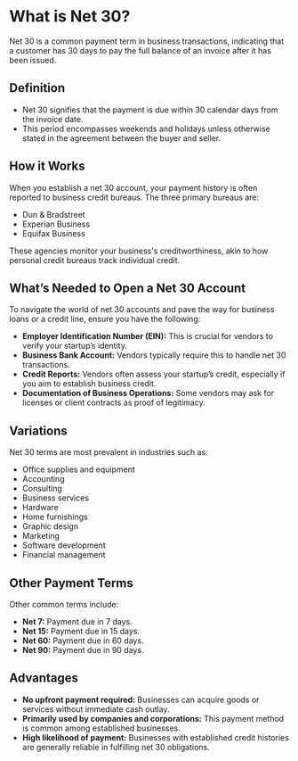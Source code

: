 # What is Net 30?

Net 30 is a common payment term in business transactions, indicating that a customer has 30 days to pay the full balance of an invoice after it has been issued.

## Definition

- Net 30 signifies that the payment is due within 30 calendar days from the invoice date.
- This period encompasses weekends and holidays unless otherwise stated in the agreement between the buyer and seller.

## How it Works

When you establish a net 30 account, your payment history is often reported to business credit bureaus. The three primary bureaus are:

- Dun & Bradstreet
- Experian Business
- Equifax Business

These agencies monitor your business's creditworthiness, akin to how personal credit bureaus track individual credit.

## What’s Needed to Open a Net 30 Account

To navigate the world of net 30 accounts and pave the way for business loans or a credit line, ensure you have the following:

- **Employer Identification Number (EIN):** This is crucial for vendors to verify your startup’s identity.
- **Business Bank Account:** Vendors typically require this to handle net 30 transactions.
- **Credit Reports:** Vendors often assess your startup’s credit, especially if you aim to establish business credit.
- **Documentation of Business Operations:** Some vendors may ask for licenses or client contracts as proof of legitimacy.

## Variations

Net 30 terms are most prevalent in industries such as:

- Office supplies and equipment
- Accounting
- Consulting
- Business services
- Hardware
- Home furnishings
- Graphic design
- Marketing
- Software development
- Financial management

## Other Payment Terms

Other common terms include:

- **Net 7:** Payment due in 7 days.
- **Net 15:** Payment due in 15 days.
- **Net 60:** Payment due in 60 days.
- **Net 90:** Payment due in 90 days.

## Advantages

- **No upfront payment required:** Businesses can acquire goods or services without immediate cash outlay.
- **Primarily used by companies and corporations:** This payment method is common among established businesses.
- **High likelihood of payment:** Businesses with established credit histories are generally reliable in fulfilling net 30 obligations.
